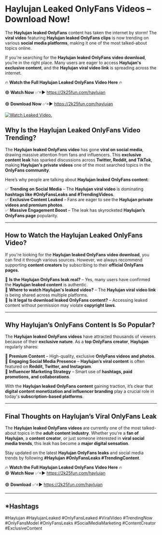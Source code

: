 # Haylujan Leaked OnlyFans Videos – Download Now!

The **Haylujan leaked OnlyFans** content has taken the internet by storm! The **viral video** featuring **Haylujan leaked OnlyFans clips** is now trending on various **social media platforms**, making it one of the most talked-about topics online.  

If you're searching for the **Haylujan leaked OnlyFans video download**, you’re in the right place. Many users are eager to access **Haylujan's exclusive content**, and the **Haylujan viral video link** is spreading across the internet.  

🔥 **Watch the Full Haylujan Leaked OnlyFans Video Here** 🔥  

🟢 **Watch Now** ✅=► https://2k25fun.com/haylujan

🟢 **Download Now** ✅=► https://2k25fun.com/haylujan

[![Watch Leaked Video.](https://miro.medium.com/v2/resize:fit:828/format:webp/1*cilzJN44JGOrTw9NJCrNHA.gif "Watch Leaked Video")](https://2k25fun.com/haylujan)

## **Why Is the Haylujan Leaked OnlyFans Video Trending?**  

The **Haylujan leaked OnlyFans video** has gone **viral on social media**, drawing massive attention from fans and influencers. This **exclusive content leak** has sparked discussions across **Twitter, Reddit, and TikTok**, making **Haylujan's private videos** one of the most searched topics in the **OnlyFans community**.  

Here’s why people are talking about **Haylujan leaked OnlyFans content**:  

✅ **Trending on Social Media** – The **Haylujan viral video** is dominating **hashtags like #OnlyFansLeaks and #TrendingVideos**.  
✅ **Exclusive Content Leaked** – Fans are eager to see the **Haylujan private videos and premium photos**.  
✅ **Massive Engagement Boost** – The leak has skyrocketed **Haylujan’s OnlyFans page** popularity.  

---

## **How to Watch the Haylujan Leaked OnlyFans Video?**  

If you're looking for the **Haylujan leaked OnlyFans video download**, you can find it through various sources. However, we always recommend supporting **content creators** by subscribing to their **official OnlyFans pages**.  

🔹 **Is the Haylujan OnlyFans leak real?** – Yes, many users have confirmed the **Haylujan leaked content** is authentic.  
🔹 **Where to watch Haylujan's leaked video?** – The **Haylujan viral video link** is being shared across multiple platforms.  
🔹 **Is it legal to download leaked OnlyFans content?** – Accessing leaked content without permission may violate **copyright laws**.  

---

## **Why Haylujan’s OnlyFans Content Is So Popular?**  

The **Haylujan leaked OnlyFans videos** have attracted thousands of viewers because of their **exclusive nature**. As a **top OnlyFans creator**, **Haylujan** regularly shares:  

📌 **Premium Content** – High-quality, exclusive **OnlyFans videos and photos**.  
📌 **Engaging Social Media Presence** – **Haylujan’s viral content** is often featured on **Reddit, Twitter, and Instagram**.  
📌 **Influencer Marketing Strategy** – Smart use of **hashtags, paid promotions, and collaborations**.  

With the **Haylujan leaked OnlyFans content** gaining traction, it’s clear that **digital content monetization and influencer branding** play a crucial role in today's **subscription-based platforms**.  

---

## **Final Thoughts on Haylujan’s Viral OnlyFans Leak**  

The **Haylujan leaked OnlyFans videos** are currently one of the most talked-about topics in the **adult content industry**. Whether you're a **fan of Haylujan**, a **content creator**, or just someone interested in **viral social media trends**, this leak has become a **major digital sensation**.  

Stay updated on the latest **Haylujan OnlyFans leaks** and social media trends by following **#Haylujan #OnlyFansLeaks #TrendingContent**.  

🔥 **Watch the Full Haylujan Leaked OnlyFans Video Here** 🔥  
🟢 **Watch Now** ✅=► https://2k25fun.com/haylujan

🟢 **Download** ✅=► https://2k25fun.com/haylujan

---

## *Hashtags
#Haylujan #HaylujanLeaked #OnlyFansLeaked #ViralVideo #TrendingNow #OnlyFansModel #OnlyFansLeaks #SocialMediaMarketing #ContentCreator #ExclusiveContent  